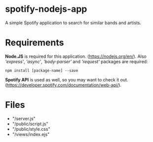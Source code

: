 # spotify-nodejs-app
A simple Spotify application to search for similar bands and artists.

# Requirements
__Node.JS__ is required for this application. (https://nodejs.org/en/). Also _'express'_, _'async'_, _'body-parser'_ and _'request'_ packages are required:

```npm init
npm install [package-name] --save
```

__Spotify API__ is used as well, so you may want to check it out. (https://developer.spotify.com/documentation/web-api/).

# Files
* "/server.js"
* "/public/script.js"
* "/public/style.css"
* "/views/index.ejs"
